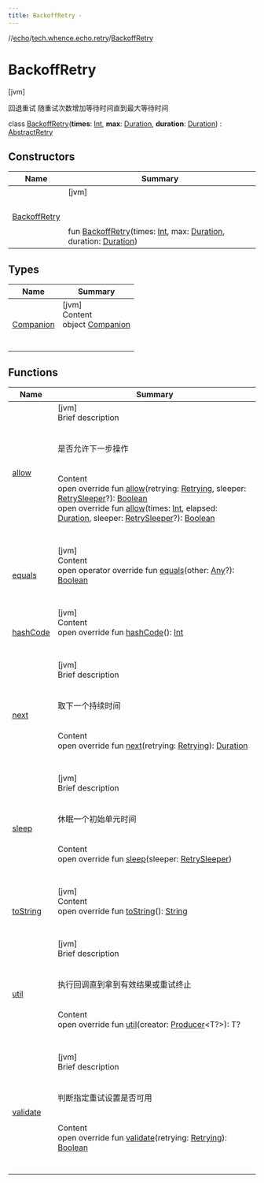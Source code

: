 ```yaml
---
title: BackoffRetry -
---
```

//[echo](../../index.md)/[tech.whence.echo.retry](../index.md)/[BackoffRetry](index.md)



# BackoffRetry  
 [jvm] 

回退重试 随重试次数增加等待时间直到最大等待时间

class [BackoffRetry](index.md)(**times**: [Int](https://kotlinlang.org/api/latest/jvm/stdlib/kotlin/-int/index.html), **max**: [Duration](https://docs.oracle.com/javase/8/docs/api/java/time/Duration.html), **duration**: [Duration](https://docs.oracle.com/javase/8/docs/api/java/time/Duration.html)) : [AbstractRetry](../-abstract-retry/index.md)   


## Constructors  
  
|  Name|  Summary| 
|---|---|
| [BackoffRetry](-backoff-retry.md)|  [jvm] <br><br><br><br>fun [BackoffRetry](-backoff-retry.md)(times: [Int](https://kotlinlang.org/api/latest/jvm/stdlib/kotlin/-int/index.html), max: [Duration](https://docs.oracle.com/javase/8/docs/api/java/time/Duration.html), duration: [Duration](https://docs.oracle.com/javase/8/docs/api/java/time/Duration.html))   <br>


## Types  
  
|  Name|  Summary| 
|---|---|
| [Companion](-companion/index.md)| [jvm]  <br>Content  <br>object [Companion](-companion/index.md)  <br><br><br>


## Functions  
  
|  Name|  Summary| 
|---|---|
| [allow](../-abstract-retry/allow.md)| [jvm]  <br>Brief description  <br><br><br>是否允许下一步操作<br><br>  <br>Content  <br>open override fun [allow](../-abstract-retry/allow.md)(retrying: [Retrying](../-retrying/index.md), sleeper: [RetrySleeper](../-retry-sleeper/index.md)?): [Boolean](https://kotlinlang.org/api/latest/jvm/stdlib/kotlin/-boolean/index.html)  <br>open override fun [allow](../-retry/allow.md)(times: [Int](https://kotlinlang.org/api/latest/jvm/stdlib/kotlin/-int/index.html), elapsed: [Duration](https://docs.oracle.com/javase/8/docs/api/java/time/Duration.html), sleeper: [RetrySleeper](../-retry-sleeper/index.md)?): [Boolean](https://kotlinlang.org/api/latest/jvm/stdlib/kotlin/-boolean/index.html)  <br><br><br>
| [equals](../../tech.whence.echo.webclient.response.exception/-response-unrecognized-exception/index.md#kotlin/Any/equals/#kotlin.Any?/PointingToDeclaration/)| [jvm]  <br>Content  <br>open operator override fun [equals](../../tech.whence.echo.webclient.response.exception/-response-unrecognized-exception/index.md#kotlin/Any/equals/#kotlin.Any?/PointingToDeclaration/)(other: [Any](https://kotlinlang.org/api/latest/jvm/stdlib/kotlin/-any/index.html)?): [Boolean](https://kotlinlang.org/api/latest/jvm/stdlib/kotlin/-boolean/index.html)  <br><br><br>
| [hashCode](../../tech.whence.echo.webclient.response.exception/-response-unrecognized-exception/index.md#kotlin/Any/hashCode/#/PointingToDeclaration/)| [jvm]  <br>Content  <br>open override fun [hashCode](../../tech.whence.echo.webclient.response.exception/-response-unrecognized-exception/index.md#kotlin/Any/hashCode/#/PointingToDeclaration/)(): [Int](https://kotlinlang.org/api/latest/jvm/stdlib/kotlin/-int/index.html)  <br><br><br>
| [next](next.md)| [jvm]  <br>Brief description  <br><br><br>取下一个持续时间<br><br>  <br>Content  <br>open override fun [next](next.md)(retrying: [Retrying](../-retrying/index.md)): [Duration](https://docs.oracle.com/javase/8/docs/api/java/time/Duration.html)  <br><br><br>
| [sleep](sleep.md)| [jvm]  <br>Brief description  <br><br><br>休眠一个初始单元时间<br><br>  <br>Content  <br>open override fun [sleep](sleep.md)(sleeper: [RetrySleeper](../-retry-sleeper/index.md))  <br><br><br>
| [toString](to-string.md)| [jvm]  <br>Content  <br>open override fun [toString](to-string.md)(): [String](https://kotlinlang.org/api/latest/jvm/stdlib/kotlin/-string/index.html)  <br><br><br>
| [util](../-retry/util.md)| [jvm]  <br>Brief description  <br><br><br>执行回调直到拿到有效结果或重试终止<br><br>  <br>Content  <br>open override fun <T> [util](../-retry/util.md)(creator: [Producer](../../tech.whence.echo.function/-producer/index.md)<T?>): T?  <br><br><br>
| [validate](../-abstract-retry/validate.md)| [jvm]  <br>Brief description  <br><br><br>判断指定重试设置是否可用<br><br>  <br>Content  <br>open override fun [validate](../-abstract-retry/validate.md)(retrying: [Retrying](../-retrying/index.md)): [Boolean](https://kotlinlang.org/api/latest/jvm/stdlib/kotlin/-boolean/index.html)  <br><br><br>

